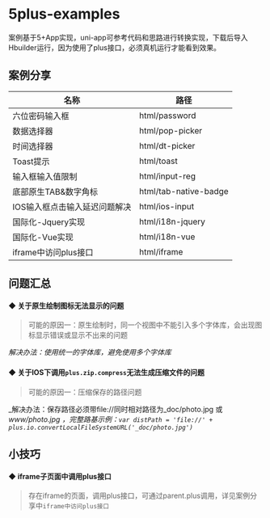 # 5plus-examples
案例基于5+App实现，uni-app可参考代码和思路进行转换实现，下载后导入Hbuilder运行，因为使用了plus接口，必须真机运行才能看到效果。

## 案例分享

名称 | 路径
------------ | -------------
六位密码输入框 | html/password
数据选择器 | html/pop-picker
时间选择器 | html/dt-picker
Toast提示 | html/toast
输入框输入值限制 | html/input-reg
底部原生TAB&数字角标 | html/tab-native-badge
IOS输入框点击输入延迟问题解决 | html/ios-input
国际化-Jquery实现 | html/i18n-jquery
国际化-Vue实现 | html/i18n-vue
iframe中访问plus接口 | html/iframe

## 问题汇总
#### ◆ 关于原生绘制图标无法显示的问题

> 可能的原因一：原生绘制时，同一个视图中不能引入多个字体库，会出现图标显示错误或显示不出来的问题

_解决办法：使用统一的字体库，避免使用多个字体库_

#### ◆ 关于IOS下调用`plus.zip.compress`无法生成压缩文件的问题

> 可能的原因一：压缩保存的路径问题

_解决办法：保存路径必须带file://同时相对路径为_doc/photo.jpg 或 _www/photo.jpg ，完整路基示例：`var distPath = 'file://' + plus.io.convertLocalFileSystemURL('_doc/photo.jpg')`_



## 小技巧
#### ◆ iframe子页面中调用plus接口

> 存在iframe的页面，调用plus接口，可通过parent.plus调用，详见案例分享中`iframe中访问plus接口`
